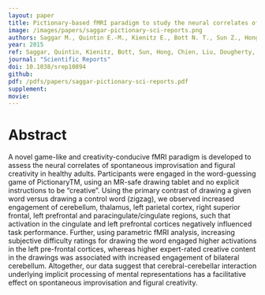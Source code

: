 ```yaml
---
layout: paper
title: Pictionary-based fMRI paradigm to study the neural correlates of spontaneous improvisation and figural creativity
image: /images/papers/saggar-pictionary-sci-reports.png
authors: Saggar M., Quintin E.-M., Kienitz E., Bott N. T., Sun Z., Hong D.W.C., Chien Y.H., Liu N., Dougherty R.F., Royalty A., Hawthorne G., Reiss A.L. 
year: 2015
ref: Saggar, Quintin, Kienitz, Bott, Sun, Hong, Chien, Liu, Dougherty, Royalty Hawthorne, Reiss. 2015. Sci. Reports.
journal: "Scientific Reports"
doi: 10.1038/srep10894
github: 
pdf: /pdfs/papers/saggar-pictionary-sci-reports.pdf
supplement: 
movie: 
---
```


# Abstract

A novel game-like and creativity-conducive fMRI paradigm is developed to assess the neural correlates of spontaneous improvisation and figural creativity in healthy adults. Participants were engaged in the word-guessing game of PictionaryTM, using an MR-safe drawing tablet and no explicit instructions to be “creative”. Using the primary contrast of drawing a given word versus drawing a control word (zigzag), we observed increased engagement of cerebellum, thalamus, left parietal cortex, right superior frontal, left prefrontal and paracingulate/cingulate regions, such that activation in the cingulate and left prefrontal cortices negatively influenced task performance. Further, using parametric fMRI analysis, increasing subjective difficulty ratings for drawing the word engaged higher activations in the left pre-frontal cortices, whereas higher expert-rated creative content in the drawings was associated with increased engagement of bilateral cerebellum. Altogether, our data suggest that cerebral-cerebellar interaction underlying implicit processing of mental representations has a facilitative effect on spontaneous improvisation and figural creativity.

